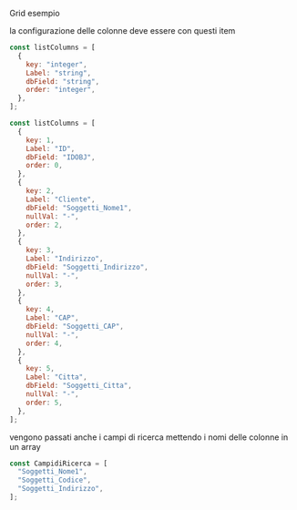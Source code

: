 Grid esempio

la configurazione delle colonne deve essere con questi item

```js
const listColumns = [
  {
    key: "integer",
    Label: "string",
    dbField: "string",
    order: "integer",
  },
];
```

```js
const listColumns = [
  {
    key: 1,
    Label: "ID",
    dbField: "IDOBJ",
    order: 0,
  },
  {
    key: 2,
    Label: "Cliente",
    dbField: "Soggetti_Nome1",
    nullVal: "-",
    order: 2,
  },
  {
    key: 3,
    Label: "Indirizzo",
    dbField: "Soggetti_Indirizzo",
    nullVal: "-",
    order: 3,
  },
  {
    key: 4,
    Label: "CAP",
    dbField: "Soggetti_CAP",
    nullVal: "-",
    order: 4,
  },
  {
    key: 5,
    Label: "Citta",
    dbField: "Soggetti_Citta",
    nullVal: "-",
    order: 5,
  },
];
```

vengono passati anche i campi di ricerca mettendo i nomi delle colonne in un array

```js
const CampidiRicerca = [
  "Soggetti_Nome1",
  "Soggetti_Codice",
  "Soggetti_Indirizzo",
];
```

```js

```
